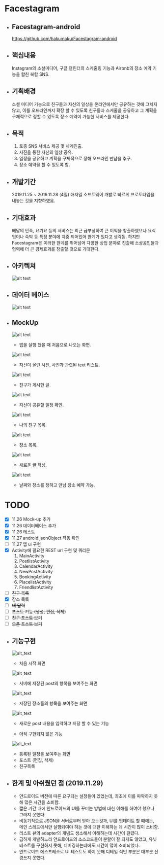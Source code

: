 # Facestagram
* ## Facestagram-android
    https://github.com/hakumaku/Facestagram-android
* ## 핵심내용
    Instagram의 소셜미디어, 구글 캘린더의 스케줄링 기능과 Airbnb의 장소 예약 기능을 합친 복합 SNS.
* ## 기획배경
    소셜 미디어 기능으로 친구들과 자신의 일상을 온라인에서만 공유하는 것에 그치지 않고, 이를 오프라인까지 확장 할 수 있도록 친구들과 스케줄을 공유하고 그 계획을 구체적으로 정할 수 있도록 장소 예약이 가능한 서비스를 제공한다.
* ## 목적
    1. 토종 SNS 서비스 제공 및 세계진출.
    1. 사진을 통한 자신의 일상 공유.
    1. 일정을 공유하고 계획을 구체적으로 정해 오프라인 만남을 추구.
    1. 장소 예약을 할 수 있도록 함.
* ## 개발기간
    2019.11.25 ~ 2019.11.28 (4일)
    애자일 소프트웨어 개발로 빠르게 프로토타입을 내놓는 것을 지향하였음.
* ## 기대효과
    배달의 민족, 요기요 등의 서비스는 최근 급부상하여 큰 이익을 창출하였으나 요식업이나 숙박 등 특정 분야에 치중 되어있어 한계가 있다고 생각됨. 하지만 Facestagram은 이러한 한계를 뛰어넘어 다양한 상업 분야로 진출해 소상공인들과 협력해 더 큰 경제효과를 창출할 것으로 기대한다.
* ## 아키텍쳐
    ![alt text](github/system.png)
* ## 데이터 베이스
    ![alt text](github/diagram.png)
* ## MockUp
    ![alt text](github/FirstPage.PNG)   
    * 앱을 실행 했을 때 처음으로 나오는 화면.
    
    ![alt text](github/PostView.PNG)
    * 자신이 올린 사진, 사진과 관련된 text 리스트.
    
    ![alt text](github/MyPost.PNG)
    * 친구가 게시한 글.
    
    ![alt text](github/Calendar.PNG)
    * 자신이 공유할 일정 확인.
    
    ![alt text](github/FriendsList.PNG)
    * 나의 친구 목록.
    
    ![alt text](github/Placelist.PNG)
    * 장소 목록.
    
    ![alt text](github/NewPost.PNG)
    * 새로운 글 작성.
    
    ![alt text](github/Booking.PNG)
    * 날짜와 장소를 정하고 만남 장소 예약 가능.
    
# TODO
- [x] 11.26 Mock-up 추가
- [x] 11.26 데이터베이스 추가
- [x] 11.26 테스트
- [x] 11.27 android jsonObject 작동 확인
- [ ] 11.27 앱 ui 구현
- [x] Activity에 필요한 REST url 구현 및 쿼리문
    1. MainActivity
    1. PostlistActivity
    1. CalendarActivity
    1. NewPostActivity
    1. BookingActivity
    1. PlacelistActivity
    1. FriendlistActivity
- [ ] ~~친구 목록~~
- [x]  장소 목록
- [ ] ~~내 달력~~
- [ ] ~~포스트 기능 (생성, 편집, 삭제)~~
- [ ] ~~친구 포스트 보기~~
- [ ] ~~오픈 포스트 보기~~

* ## 기능구현
    ![alt_text](github/firsttime.PNG)
    * 처음 시작 화면
    
    ![alt_text](github/postlist.png)
    * 서버에 저장된 post의 항목을 보여주는 화면
    
    ![alt_text](github/placelistactivity.PNG)
    * 저장된 장소들의 항목을 보여주는 화면
    
    ![alt_text](github/newpostactivity.PNG)
    * 새로운 post 내용을 입력하고 저장 할 수 있는 기능
    
    * 아직 구현되지 않은 기능
    
    ![alt_text](github/calendarActivity.PNG)
    * 등록된 일정을 보여주는 화면
    * 포스트 (편집, 삭제)
    * 친구목록

* ## 한계 및 아쉬웠던 점 (2019.11.29)
    * 안드로이드 버전에 따른 요구되는 설정들이 있었는데, 최초에 이를 파악하지 못해 많은 시간을 소비함.
    * 짧은 기간 내에 안드로이드의 UI를 꾸미는 방법에 대한 이해를 하여야 했으나 그러지 못했다.
    * 비동기적으로 JSON을 서버로부터 받아 오는것과, UI를 업데이트 할 때에는, 메인 스레드에서만 실행되여야 하는 것에 대한 이해하는 데 시간이 많이 소비함.
    * 리스트 뷰의 adapter의 개념도 생소해서 이해하는데 시간이 걸렸다.
    * 급하게 개발하느라 안드로이드의 소스코드들이 분할이 잘 되지도 않았고, 유닛테스트를 구현하지 못해, 디버깅하는데에도 시간이 많이 소비되었다.
    * 안드로이드 에스프레소로 UI 테스트도 하지 못해 디테일 적인 부분은 대부분 신경쓰지 못했다.
    
